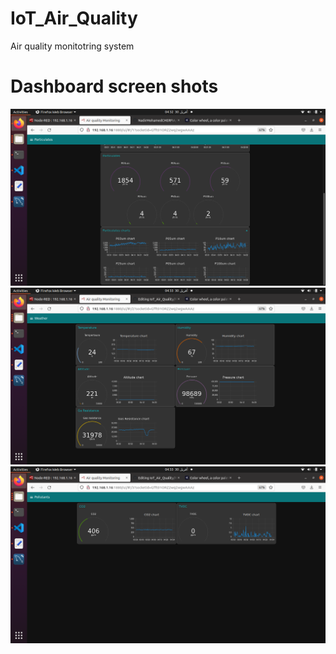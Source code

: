 # IoT_Air_Quality
Air quality monitotring system 
# Dashboard screen shots
![](images/Dashboard.png)
![](images/Dashboard2.png)
![](images/Dashboard3.png)
